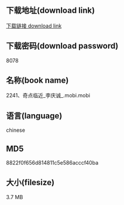 ## 下载地址(download link)
[下载链接 download link](https://voluble-croquembouche-d321dc.netlify.app/?s=2241%E3%80%81%E5%A5%87%E7%82%B9%E4%B8%B4%E8%BF%91_%E6%9D%8E%E5%BA%86%E8%AF%9A_.mobi)

## 下载密码(download password)
8078

## 名称(book name)
2241、奇点临近_李庆诚_.mobi.mobi

## 语言(language)
chinese

## MD5
8822f0f656d814811c5e586acccf40ba

## 大小(filesize)
3.7 MB

